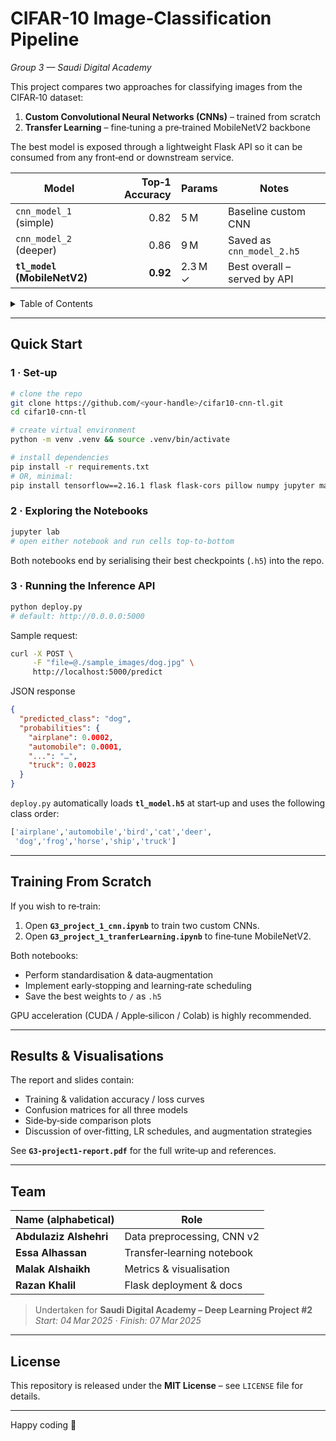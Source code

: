 # CIFAR-10 Image‑Classification Pipeline  
_Group 3 — Saudi Digital Academy_

This project compares two approaches for classifying images from the CIFAR‑10 dataset:

1. **Custom Convolutional Neural Networks (CNNs)** – trained from scratch  
2. **Transfer Learning** – fine‑tuning a pre‑trained MobileNetV2 backbone

The best model is exposed through a lightweight Flask API so it can be consumed from any front‑end or downstream service.

| Model                       | Top‑1 Accuracy | Params   | Notes |
|-----------------------------|---------------:|----------|-------|
| `cnn_model_1` (simple)      | 0.82           | 5 M      | Baseline custom CNN |
| `cnn_model_2` (deeper)      | 0.86           | 9 M      | Saved as `cnn_model_2.h5` |
| **`tl_model` (MobileNetV2)**| **0.92**       | 2.3 M ✓  | Best overall – served by API |

<details>
<summary>Table of Contents</summary>

- [Project Structure](#project-structure)  
- [Quick Start](#quick-start)  
  - [1 · Set‑up](#1--set-up)  
  - [2 · Exploring the Notebooks](#2--exploring-the-notebooks)  
  - [3 · Running the Inference API](#3--running-the-inference-api)  
- [Training From Scratch](#training-from-scratch)  
- [Results & Visualisations](#results--visualisations)  
- [Team](#team)  
- [License](#license)  
</details>

---

## Quick Start

### 1 · Set‑up
```bash
# clone the repo
git clone https://github.com/<your-handle>/cifar10-cnn-tl.git
cd cifar10-cnn-tl

# create virtual environment
python -m venv .venv && source .venv/bin/activate

# install dependencies
pip install -r requirements.txt
# OR, minimal:
pip install tensorflow==2.16.1 flask flask-cors pillow numpy jupyter matplotlib
```

### 2 · Exploring the Notebooks
```bash
jupyter lab
# open either notebook and run cells top-to-bottom
```
Both notebooks end by serialising their best checkpoints (`.h5`) into the repo.

### 3 · Running the Inference API
```bash
python deploy.py
# default: http://0.0.0.0:5000
```

Sample request:

```bash
curl -X POST \
     -F "file=@./sample_images/dog.jpg" \
     http://localhost:5000/predict
```

JSON response
```json
{
  "predicted_class": "dog",
  "probabilities": {
    "airplane": 0.0002,
    "automobile": 0.0001,
    "...": "…",
    "truck": 0.0023
  }
}
```

`deploy.py` automatically loads **`tl_model.h5`** at start‑up and uses the following class order:

```python
['airplane','automobile','bird','cat','deer',
 'dog','frog','horse','ship','truck']
```

---

## Training From Scratch
If you wish to re‑train:

1. Open **`G3_project_1_cnn.ipynb`** to train two custom CNNs.  
2. Open **`G3_project_1_tranferLearning.ipynb`** to fine‑tune MobileNetV2.

Both notebooks:

- Perform standardisation & data‑augmentation  
- Implement early‑stopping and learning‑rate scheduling  
- Save the best weights to `/` as `.h5`  

GPU acceleration (CUDA / Apple‑silicon / Colab) is highly recommended.

---

## Results & Visualisations
The report and slides contain:

- Training & validation accuracy / loss curves  
- Confusion matrices for all three models  
- Side‑by‑side comparison plots  
- Discussion of over‑fitting, LR schedules, and augmentation strategies  

See **`G3-project1-report.pdf`** for the full write‑up and references.

---

## Team
| Name (alphabetical)    | Role |
|------------------------|------|
| **Abdulaziz Alshehri** | Data preprocessing, CNN v2 |
| **Essa Alhassan**      | Transfer‑learning notebook |
| **Malak Alshaikh**     | Metrics & visualisation |
| **Razan Khalil**       | Flask deployment & docs |

> Undertaken for **Saudi Digital Academy – Deep Learning Project #2**  
> _Start: 04 Mar 2025 · Finish: 07 Mar 2025_

---

## License
This repository is released under the **MIT License** – see `LICENSE` file for details.


---

Happy coding 🚀
